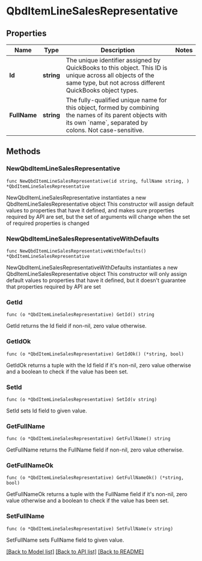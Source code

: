 # QbdItemLineSalesRepresentative

## Properties

Name | Type | Description | Notes
------------ | ------------- | ------------- | -------------
**Id** | **string** | The unique identifier assigned by QuickBooks to this object. This ID is unique across all objects of the same type, but not across different QuickBooks object types. | 
**FullName** | **string** | The fully-qualified unique name for this object, formed by combining the names of its parent objects with its own &#x60;name&#x60;, separated by colons. Not case-sensitive. | 

## Methods

### NewQbdItemLineSalesRepresentative

`func NewQbdItemLineSalesRepresentative(id string, fullName string, ) *QbdItemLineSalesRepresentative`

NewQbdItemLineSalesRepresentative instantiates a new QbdItemLineSalesRepresentative object
This constructor will assign default values to properties that have it defined,
and makes sure properties required by API are set, but the set of arguments
will change when the set of required properties is changed

### NewQbdItemLineSalesRepresentativeWithDefaults

`func NewQbdItemLineSalesRepresentativeWithDefaults() *QbdItemLineSalesRepresentative`

NewQbdItemLineSalesRepresentativeWithDefaults instantiates a new QbdItemLineSalesRepresentative object
This constructor will only assign default values to properties that have it defined,
but it doesn't guarantee that properties required by API are set

### GetId

`func (o *QbdItemLineSalesRepresentative) GetId() string`

GetId returns the Id field if non-nil, zero value otherwise.

### GetIdOk

`func (o *QbdItemLineSalesRepresentative) GetIdOk() (*string, bool)`

GetIdOk returns a tuple with the Id field if it's non-nil, zero value otherwise
and a boolean to check if the value has been set.

### SetId

`func (o *QbdItemLineSalesRepresentative) SetId(v string)`

SetId sets Id field to given value.


### GetFullName

`func (o *QbdItemLineSalesRepresentative) GetFullName() string`

GetFullName returns the FullName field if non-nil, zero value otherwise.

### GetFullNameOk

`func (o *QbdItemLineSalesRepresentative) GetFullNameOk() (*string, bool)`

GetFullNameOk returns a tuple with the FullName field if it's non-nil, zero value otherwise
and a boolean to check if the value has been set.

### SetFullName

`func (o *QbdItemLineSalesRepresentative) SetFullName(v string)`

SetFullName sets FullName field to given value.



[[Back to Model list]](../README.md#documentation-for-models) [[Back to API list]](../README.md#documentation-for-api-endpoints) [[Back to README]](../README.md)


